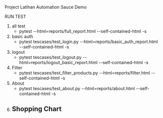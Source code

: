 Project Latihan Automation Sauce Demo


RUN TEST

1. all test
   - pytest --html=reports/full_report.html --self-contained-html -s
2. basic auth
   - pytest tescases/test_login.py --html=reports/basic_auth_report.html --self-contained-html -s
3. logout
   -  pytest tescases/test_logout.py --html=reports/logout_basic_report.html --self-contained-html -s
4. Filter
   - pytest tescases/test_filter_products.py --html=reports/filter.html --self-contained-html -s
5. About
   - pytest tescases/test_about.py --html=reports/about.html --self-contained-html -s
6. Shopping Chart
   - 
